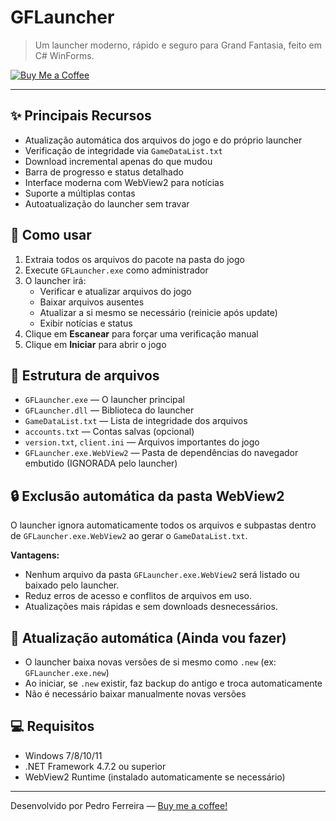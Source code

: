 # GFLauncher

> Um launcher moderno, rápido e seguro para Grand Fantasia, feito em C# WinForms.

[![Buy Me a Coffee](https://img.shields.io/badge/Buy%20me%20a%20coffee-FFDD00?style=for-the-badge&logo=buy-me-a-coffee&logoColor=black)](https://coff.ee/pedroferreiradev)

---

## ✨ Principais Recursos

- Atualização automática dos arquivos do jogo e do próprio launcher
- Verificação de integridade via `GameDataList.txt`
- Download incremental apenas do que mudou
- Barra de progresso e status detalhado
- Interface moderna com WebView2 para notícias
- Suporte a múltiplas contas
- Autoatualização do launcher sem travar

## 🚀 Como usar

1. Extraia todos os arquivos do pacote na pasta do jogo
2. Execute `GFLauncher.exe` como administrador
3. O launcher irá:
   - Verificar e atualizar arquivos do jogo
   - Baixar arquivos ausentes
   - Atualizar a si mesmo se necessário (reinicie após update)
   - Exibir notícias e status
4. Clique em **Escanear** para forçar uma verificação manual
5. Clique em **Iniciar** para abrir o jogo

## 📁 Estrutura de arquivos

- `GFLauncher.exe` — O launcher principal
- `GFLauncher.dll` — Biblioteca do launcher
- `GameDataList.txt` — Lista de integridade dos arquivos
- `accounts.txt` — Contas salvas (opcional)
- `version.txt`, `client.ini` — Arquivos importantes do jogo
- `GFLauncher.exe.WebView2` — Pasta de dependências do navegador embutido (IGNORADA pelo launcher)

## 🔒 Exclusão automática da pasta WebView2

O launcher ignora automaticamente todos os arquivos e subpastas dentro de `GFLauncher.exe.WebView2` ao gerar o `GameDataList.txt`.

**Vantagens:**

- Nenhum arquivo da pasta `GFLauncher.exe.WebView2` será listado ou baixado pelo launcher.
- Reduz erros de acesso e conflitos de arquivos em uso.
- Atualizações mais rápidas e sem downloads desnecessários.

## 🔄 Atualização automática (Ainda vou fazer)

- O launcher baixa novas versões de si mesmo como `.new` (ex: `GFLauncher.exe.new`)
- Ao iniciar, se `.new` existir, faz backup do antigo e troca automaticamente
- Não é necessário baixar manualmente novas versões

## 💻 Requisitos

- Windows 7/8/10/11
- .NET Framework 4.7.2 ou superior
- WebView2 Runtime (instalado automaticamente se necessário)

---

Desenvolvido por Pedro Ferreira — [Buy me a coffee!](https://coff.ee/pedroferreiradev)
